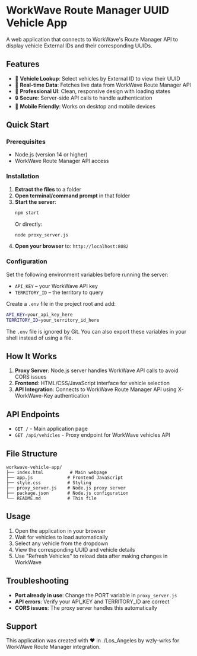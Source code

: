 # WorkWave Route Manager UUID Vehicle App

A web application that connects to WorkWave's Route Manager API to display vehicle External IDs and their corresponding UUIDs.

## Features

- 🚐 **Vehicle Lookup**: Select vehicles by External ID to view their UUID
- 🔄 **Real-time Data**: Fetches live data from WorkWave Route Manager API
- 🎨 **Professional UI**: Clean, responsive design with loading states
- 🔒 **Secure**: Server-side API calls to handle authentication
- 📱 **Mobile Friendly**: Works on desktop and mobile devices

## Quick Start

### Prerequisites
- Node.js (version 14 or higher)
- WorkWave Route Manager API access

### Installation

1. **Extract the files** to a folder
2. **Open terminal/command prompt** in that folder
3. **Start the server**:
   ```bash
   npm start
   ```
   Or directly:
   ```bash
   node proxy_server.js
   ```
4. **Open your browser** to: `http://localhost:8082`

### Configuration

Set the following environment variables before running the server:

- `API_KEY` – your WorkWave API key  
- `TERRITORY_ID` – the territory to query

Create a `.env` file in the project root and add:

```bash
API_KEY=your_api_key_here
TERRITORY_ID=your_territory_id_here
```

The `.env` file is ignored by Git. You can also export these variables in your shell instead of using a file.

## How It Works

1. **Proxy Server**: Node.js server handles WorkWave API calls to avoid CORS issues
2. **Frontend**: HTML/CSS/JavaScript interface for vehicle selection
3. **API Integration**: Connects to WorkWave Route Manager API using X-WorkWave-Key authentication

## API Endpoints

- `GET /` - Main application page
- `GET /api/vehicles` - Proxy endpoint for WorkWave vehicles API

## File Structure

```
workwave-vehicle-app/
├── index.html          # Main webpage
├── app.js             # Frontend JavaScript
├── style.css          # Styling
├── proxy_server.js    # Node.js proxy server
├── package.json       # Node.js configuration
└── README.md          # This file
```

## Usage

1. Open the application in your browser
2. Wait for vehicles to load automatically
3. Select any vehicle from the dropdown
4. View the corresponding UUID and vehicle details
5. Use "Refresh Vehicles" to reload data after making changes in WorkWave

## Troubleshooting

- **Port already in use**: Change the PORT variable in `proxy_server.js`
- **API errors**: Verify your API_KEY and TERRITORY_ID are correct
- **CORS issues**: The proxy server handles this automatically

## Support

This application was created with ❤️ in ./Los_Angeles by wzly-wrks for WorkWave Route Manager integration.

